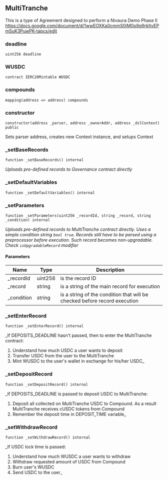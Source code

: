 ## MultiTranche

This is a type of Agreement designed to perform a Nivaura Demo Phase II
https://docs.google.com/document/d/1wwEOXKa0cmmS0jM0p9q9rkltvEPmSuK3PuwPK-tapcs/edit

### deadline

```solidity
uint256 deadline
```

### WUSDC

```solidity
contract IERC20Mintable WUSDC
```

### compounds

```solidity
mapping(address => address) compounds
```

### constructor

```solidity
constructor(address _parser, address _ownerAddr, address _dslContext) public
```

Sets parser address, creates new Context instance, and setups Context

### _setBaseRecords

```solidity
function _setBaseRecords() internal
```

_Uploads pre-defined records to Governance contract directly_

### _setDefaultVariables

```solidity
function _setDefaultVariables() internal
```

### _setParameters

```solidity
function _setParameters(uint256 _recordId, string _record, string _condition) internal
```

_Uploads pre-defined records to MultiTranche contract directly.
Uses a simple condition string `bool true`.
Records still have to be parsed using a preprocessor before execution. Such record becomes
non-upgradable. Check `isUpgradableRecord` modifier_

#### Parameters

| Name | Type | Description |
| ---- | ---- | ----------- |
| _recordId | uint256 | is the record ID |
| _record | string | is a string of the main record for execution |
| _condition | string | is a string of the condition that will be checked before record execution |

### _setEnterRecord

```solidity
function _setEnterRecord() internal
```

_If DEPOSITS_DEADLINE hasn't passed, then to enter the MultiTranche contract:
1. Understand how much USDC a user wants to deposit
2. Transfer USDC from the user to the MultiTranche
3. Mint WUSDC to the user's wallet in exchange for his/her USDC_

### _setDepositRecord

```solidity
function _setDepositRecord() internal
```

_If DEPOSITS_DEADLINE is passed to deposit USDC to MultiTranche:
1. Deposit all collected on MultiTranche USDC to Compound.
   As a result MultiTranche receives cUSDC tokens from Compound
2. Remember the deposit time in DEPOSIT_TIME variable_

### _setWithdrawRecord

```solidity
function _setWithdrawRecord() internal
```

_If USDC lock time is passed:
1. Understand how much WUSDC a user wants to withdraw
2. Withdraw requested amount of USDC from Compound
3. Burn user's WUSDC
4. Send USDC to the user_

